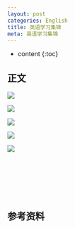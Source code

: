 ```yaml
---
layout: post
categories: English
title: 英语学习集锦
meta: 英语学习集锦
---
```

* content
{:toc}

## 正文

![]({{site.baseurl}}/images/20210617/20210617204334.jpg)

![]({{site.baseurl}}/images/20210617/20210617204250.jpg)

![]({{site.baseurl}}/images/20210617/20210617204314.jpg)

![]({{site.baseurl}}/images/20210617/20210617204324.jpg)

![]({{site.baseurl}}/images/20210617/20210617204305.jpg)


<br/><br/><br/><br/><br/>
## 参考资料

